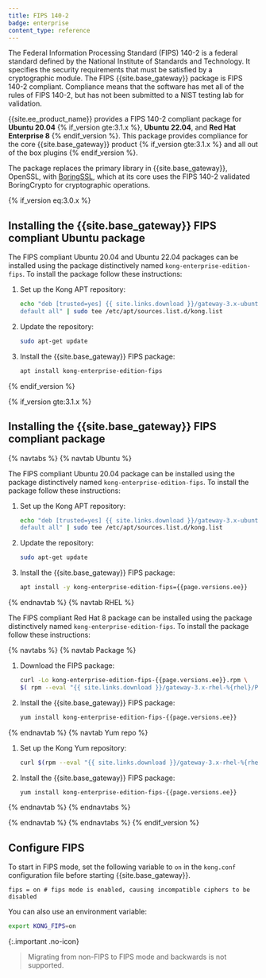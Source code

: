 ```yaml
---
title: FIPS 140-2
badge: enterprise
content_type: reference
---
```


The Federal Information Processing Standard (FIPS) 140-2 is a federal standard defined by the National Institute of Standards and Technology. It specifies the security requirements that must be satisfied by a cryptographic module. The FIPS {{site.base_gateway}} package is FIPS 140-2 compliant. Compliance means that the software has met all of the rules of FIPS 140-2, but has not been submitted to a NIST testing lab for validation.


{{site.ee_product_name}} provides a FIPS 140-2 compliant package for **Ubuntu 20.04** {% if_version gte:3.1.x %}, **Ubuntu 22.04**, and **Red Hat Enterprise 8** {% endif_version %}. This package provides compliance for the core {{site.base_gateway}} product {% if_version gte:3.1.x %} and all out of the box plugins {% endif_version %}.

The package replaces the primary library in {{site.base_gateway}}, OpenSSL, with [BoringSSL](https://boringssl.googlesource.com/boringssl/), which at its core uses the FIPS 140-2 validated BoringCrypto for cryptographic operations.

{% if_version eq:3.0.x %}
## Installing the {{site.base_gateway}} FIPS compliant Ubuntu package

The FIPS compliant Ubuntu 20.04 and Ubuntu 22.04 packages can be installed using the package distinctively named `kong-enterprise-edition-fips`. To install the package follow these instructions:

1. Set up the Kong APT repository:
    ```bash
    echo "deb [trusted=yes] {{ site.links.download }}/gateway-3.x-ubuntu-$(lsb_release -sc)/ \
    default all" | sudo tee /etc/apt/sources.list.d/kong.list
    ```

2. Update the repository:
    ```bash
    sudo apt-get update
    ```

3. Install the {{site.base_gateway}} FIPS package:

    ```sh
    apt install kong-enterprise-edition-fips
    ```

{% endif_version %}

{% if_version gte:3.1.x %}

## Installing the {{site.base_gateway}} FIPS compliant package

{% navtabs %}
{% navtab Ubuntu %}

The FIPS compliant Ubuntu 20.04 package can be installed using the package distinctively named `kong-enterprise-edition-fips`. To install the package follow these instructions:

1. Set up the Kong APT repository:
    ```bash
    echo "deb [trusted=yes] {{ site.links.download }}/gateway-3.x-ubuntu-$(lsb_release -sc)/ \
    default all" | sudo tee /etc/apt/sources.list.d/kong.list
    ```

2. Update the repository:
    ```bash
    sudo apt-get update
    ```

3. Install the {{site.base_gateway}} FIPS package:

    ```sh
    apt install -y kong-enterprise-edition-fips={{page.versions.ee}}
    ```

{% endnavtab %}
{% navtab RHEL %}

The FIPS compliant Red Hat 8 package can be installed using the package distinctively named `kong-enterprise-edition-fips`. To install the package follow these instructions:

{% navtabs %}
{% navtab Package %}

1. Download the FIPS package:

    ```sh
    curl -Lo kong-enterprise-edition-fips-{{page.versions.ee}}.rpm \
    $( rpm --eval "{{ site.links.download }}/gateway-3.x-rhel-%{rhel}/Packages/k/kong-enterprise-edition-fips-{{page.versions.ee}}.rhel%{rhel}.amd64.rpm")
    ```

2. Install the {{site.base_gateway}} FIPS package:

    ```sh
    yum install kong-enterprise-edition-fips-{{page.versions.ee}}
    ```

{% endnavtab %}
{% navtab Yum repo %}
1. Set up the Kong Yum repository:

    ```bash
    curl $(rpm --eval "{{ site.links.download }}/gateway-3.x-rhel-%{rhel}/config.repo") | sudo tee /etc/yum.repos.d/kong.repo
    ```

2. Install the {{site.base_gateway}} FIPS package:

    ```sh
    yum install kong-enterprise-edition-fips-{{page.versions.ee}}
    ```

{% endnavtab %}
{% endnavtabs %}

{% endnavtab %}
{% endnavtabs %}
{% endif_version %}

## Configure FIPS

To start in FIPS mode, set the following variable to `on` in the `kong.conf` configuration file before starting {{site.base_gateway}}.

```
fips = on # fips mode is enabled, causing incompatible ciphers to be disabled
```

You can also use an environment variable:

```bash
export KONG_FIPS=on
```

{:.important .no-icon}
> Migrating from non-FIPS to FIPS mode and backwards is not supported.
